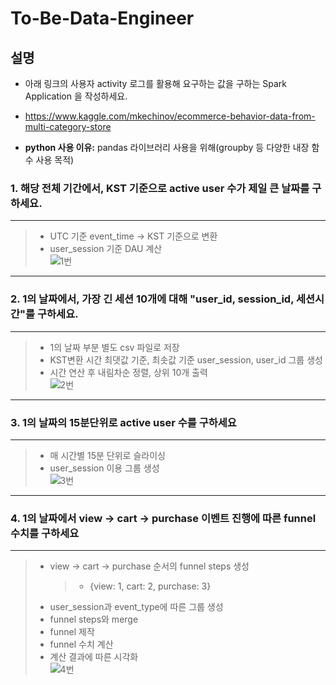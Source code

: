 # To-Be-Data-Engineer  
  
## 설명
- 아래 링크의 사용자 activity 로그를 활용해 요구하는 값을 구하는 Spark Application 을 작성하세요.
- https://www.kaggle.com/mkechinov/ecommerce-behavior-data-from-multi-category-store  
  
- **python 사용 이유:** pandas 라이브러리 사용을 위해(groupby 등 다양한 내장 함수 사용 목적)  


### 1. 해당 전체 기간에서, KST 기준으로 active user 수가 제일 큰 날짜를 구하세요.  
----  
> - UTC 기준 event_time → KST 기준으로 변환  
> - user_session 기준 DAU 계산  
![1번](https://user-images.githubusercontent.com/69496202/141769475-e5337a7e-98c1-48c4-9877-acac96b89b82.PNG)

  
----  
### 2. 1의 날짜에서, 가장 긴 세션 10개에 대해 "user_id, session_id, 세션시간"를 구하세요.  
----  
> - 1의 날짜 부분 별도 csv 파일로 저장  
> - KST변환 시간 최댓값 기준, 최솟값 기준 user_session, user_id 그룹 생성  
> - 시간 연산 후 내림차순 정렬, 상위 10개 출력  
![2번](https://user-images.githubusercontent.com/69496202/141769676-426a2841-eb3b-4f39-8a9d-a4f29b278dee.PNG)

----  
### 3. 1의 날짜의 15분단위로 active user 수를 구하세요  
----  
> - 매 시간별 15분 단위로 슬라이싱  
> - user_session 이용 그룹 생성  
![3번](https://user-images.githubusercontent.com/69496202/141769794-a0f0c13f-f7c1-41ec-9019-2ce7ddf79a10.PNG)

----  
### 4. 1의 날짜에서 view → cart → purchase 이벤트 진행에 따른 funnel 수치를 구하세요    
----  
> - view → cart → purchase 순서의 funnel steps 생성
>   >   - {view: 1, cart: 2, purchase: 3}  
>   >   
> - user_session과 event_type에 따른 그룹 생성  
> - funnel steps와 merge  
> - funnel 제작  
> - funnel 수치 계산  
> - 계산 결과에 따른 시각화  
![4번](https://user-images.githubusercontent.com/69496202/141770008-e5f74bdd-201b-481c-8222-990594202cf6.png)
